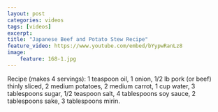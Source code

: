 ```yaml
---
layout: post
categories: videos
tags: [videos]
excerpt: 
title: "Japanese Beef and Potato Stew Recipe"
feature_video: https://www.youtube.com/embed/bYypwRanLz8
image:
    feature: 168-1.jpg
---
```


Recipe (makes 4 servings): 1 teaspoon oil,  1 onion, 1/2 lb pork (or beef) thinly sliced, 2 medium potatoes, 2 medium carrot, 1 cup water, 3 tablespoons sugar, 1/2 teaspoon salt, 4 tablespoons soy sauce, 2 tablespoons sake, 3 tablespoons mirin.
